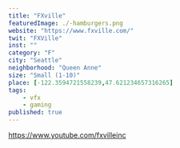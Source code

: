 ```yaml
---
title: "FXville"
featuredImage: ./-hamburgers.png
website: "https://www.fxville.com/"
twit: "FXVille"
inst: ""
category: "F"
city: "Seattle"
neighborhood: "Queen Anne"
size: "Small (1-10)"
place: [-122.3594721558239,47.621234657316265]
tags:
    - vfx
    - gaming
published: true
---
```


https://www.youtube.com/fxvilleinc
